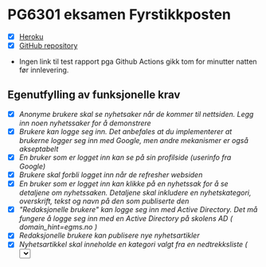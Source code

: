 # PG6301 eksamen Fyrstikkposten

* [x] [Heroku](https://pg6301-exam-2022.herokuapp.com)
* [x] [GitHub repository](https://github.com/kristiania-pg6301-2022/pgr6301-exam-jessicafuung) 
* Ingen link til test rapport pga Github Actions gikk tom for minutter natten før innlevering. 

## Egenutfylling av funksjonelle krav

* [x] *Anonyme brukere skal se nyhetsaker når de kommer til nettsiden. Legg inn noen nyhetssaker for å demonstrere*
* [x] *Brukere kan logge seg inn. Det anbefales at du implementerer at brukerne logger seg inn med Google, men andre mekanismer er også akseptabelt*
* [x] *En bruker som er logget inn kan se på sin profilside (userinfo fra Google)*
* [x] *Brukere skal forbli logget inn når de refresher websiden*
* [x] *En bruker som er logget inn kan klikke på en nyhetssak for å se detaljene om nyhetssaken. Detaljene skal inkludere en nyhetskategori, overskrift, tekst og navn på den som publiserte den*
* [x] *"Redaksjonelle brukere" kan logge seg inn med Active Directory. Det må fungere å logge seg inn med en Active Directory på skolens AD ( domain_hint=egms.no )*
* [x] *Redaksjonelle brukere kan publisere nye nyhetsartikler*
* [x] *Nyhetsartikkel skal inneholde en kategori valgt fra en nedtrekksliste ( <select> ), tittel ( <input> ) og tekst ( <textarea> )*
* [x] *Dersom noen allerede har publisert en nyhetsartikkel med samme tittel skal serveren sende HTTP status kode 400 og en*
* [x] *En bruker som er logget inn kan klikke på en nyhetssak for å se detaljene om nyhetssaken. Detaljene skal inkludere en nyhetskategori, overskrift, tekst og navn på den som publiserte den*
* [x] *Brukeren skal forhindres fra å sende inn en nyhetsartikkel som mangler kategori, tittel eller tekst*
* [x] *En redaksjonell bruker skal kunne redigere en artikkel de selv har publisert*
* [ ] *Når en ny sak publiseres, skal alle brukerne få se den nye saken umiddelbart. Bruk websockets for å sende oppdateringer*

## Egenutfylling av tekniske krav

* [x] Besvarelsen skal inneholde en README-fil med link til Heroku og test coverage
* [x] npm start skal starte server og klient. Concurrently og parcel anbefales
* [x] npm test skal kjøre tester. Testene skal ikke feile
* [x] Koden skal ha konsistent formattering. Prettier og Husky anbefales
* [x] Nettsidene skal ha god layout med CSS Grid (Holy Grail layout) og horisontal navigasjonsmeny. Brukeren må kunne navigere overalt uten å bruke "back" eller redigere URL
* [x] Serveren validerer at brukeren er logget inn
* [x] Innleveringen skal være i form av en ZIP-fil. Maks størrelse på fila er 1MB
* [x] Artikler skal lagres i MongoDB
* [x] Applikasjonen skal deployes til Heroku
* [x] Oppsett av package.json, parcel, express, prettier
* [x] React Router
* [x] Express app
* [x] Kommunikasjon mellom frontend (React) og backend (Express)
* [x] Deployment til Heroku
* [x] Bruk av MongoDB
* [x] OpenID Connect
* [x] Jest med dokumentert testdekning

## Bør-krav

* [x] Brukeren ser kun menyvalg som de har tilgang til
* [x] Brukere som går til en side de ikke har tilgang til blir bedt om å logge inn
* [x] Brukere bør alltid se listen over artikler når de navigerer seg rundt på sidene

## Bilder av test:coverage
Finner dem i .zip mappen
